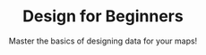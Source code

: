 ---
layout: course
title: "Design for Beginners"
id: "02-design-for-beginners"
subtitle: Master the basics of designing data for your maps!
categories: basic
tag: design
time: 2 hours
description_short: "Start learning the basics of design with data and maps." 
description_long: "In this lesson, you will start learning the basics of design with data and maps. You will begin to explore map design by learning about the use of colors, data, and labels. When you finish the course, you will have developed a set of tools that you can use in any map visualization."
published: false
prerequisite:
  - Reliable internet access
  - A modern browser like Chrome, Firefox, or Safari
  - Basic CartoDB knowledge
  - Completion of Course 1
published: true
vizjson: "http://documentation.cartodb.com/api/v2/viz/e667d364-d5ff-11e3-a78a-0edbca4b5057/viz.json"
mailchimp_id: 9f65372776
---